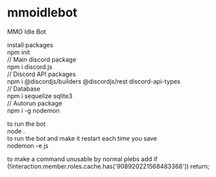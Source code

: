 # mmoidlebot  
MMO Idle Bot  

install packages  
npm init  
// Main discord package  
npm i discord.js  
// Discord API packages  
npm i @discordjs/builders @discordjs/rest discord-api-types  
// Database  
npm i sequelize sqlite3  
// Autorun package  
npm i -g nodemon    

to run the bot  
    node .  
to run the bot and make it restart each time you save  
    nodemon -e js  

to make a command unusable by normal plebs add
    if (!interaction.member.roles.cache.has('908920221568483368')) return;
